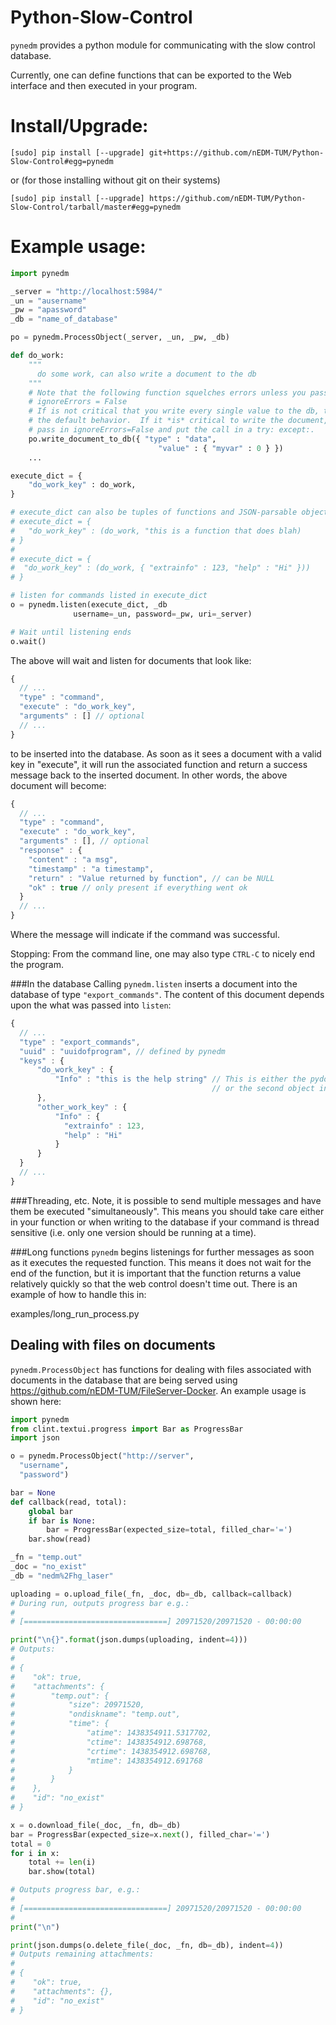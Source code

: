 Python-Slow-Control
===================

`pynedm` provides a python module for communicating with the slow control
database.

Currently, one can define functions that can be exported to the Web interface
and then executed in your program.

# Install/Upgrade:

```
[sudo] pip install [--upgrade] git+https://github.com/nEDM-TUM/Python-Slow-Control#egg=pynedm
```

or (for those installing without git on their systems)

```
[sudo] pip install [--upgrade] https://github.com/nEDM-TUM/Python-Slow-Control/tarball/master#egg=pynedm
```

# Example usage:

```python
import pynedm

_server = "http://localhost:5984/"
_un = "ausername"
_pw = "apassword"
_db = "name_of_database"

po = pynedm.ProcessObject(_server, _un, _pw, _db)

def do_work:
    """
      do some work, can also write a document to the db
    """
	# Note that the following function squelches errors unless you pass in
    # ignoreErrors = False
	# If is not critical that you write every single value to the db, then keep
	# the default behavior.  If it *is* critical to write the document, then
	# pass in ignoreErrors=False and put the call in a try: except:.
	po.write_document_to_db({ "type" : "data",
                                 "value" : { "myvar" : 0 } })
    ...

execute_dict = {
    "do_work_key" : do_work,
}

# execute_dict can also be tuples of functions and JSON-parsable objects, e.g.:
# execute_dict = {
#   "do_work_key" : (do_work, "this is a function that does blah)
# }
#
# execute_dict = {
#  "do_work_key" : (do_work, { "extrainfo" : 123, "help" : "Hi" }))
# }

# listen for commands listed in execute_dict
o = pynedm.listen(execute_dict, _db
              username=_un, password=_pw, uri=_server)

# Wait until listening ends
o.wait()

```

The above will wait and listen for documents that look like:

```javascript
{
  // ...
  "type" : "command",
  "execute" : "do_work_key",
  "arguments" : [] // optional
  // ...
}
```
to be inserted into the database.  As soon as it sees a document with a
valid key in "execute", it will run the associated function and return a
success message back to the inserted document.  In other words, the above
document will become:

```javascript
{
  // ...
  "type" : "command",
  "execute" : "do_work_key",
  "arguments" : [], // optional
  "response" : {
    "content" : "a msg",
    "timestamp" : "a timestamp",
    "return" : "Value returned by function", // can be NULL
    "ok" : true // only present if everything went ok
  }
  // ...
}
```

Where the message will indicate if the command was successful.

Stopping:
From the command line, one may also type `CTRL-C` to nicely end the program.

###In the database
Calling `pynedm.listen` inserts a document into the database of type `"export_commands"`.
The content of this document depends upon the what was passed into `listen`:

```javascript
{
  // ...
  "type" : "export_commands",
  "uuid" : "uuidofprogram", // defined by pynedm
  "keys" : {
      "do_work_key" : {
          "Info" : "this is the help string" // This is either the pydoc help string,
                                             // or the second object in the tuple passed in to listen
      },
      "other_work_key" : {
          "Info" : { 
            "extrainfo" : 123,
            "help" : "Hi"
          }
      }      
  }
  // ...
}
```


###Threading, etc.
Note, it is possible to send multiple messages and have them be executed
"simultaneously". This means you should take care either in your function or
when writing to the database if your command is thread sensitive (i.e. only one
version should be running at a time).

###Long functions
`pynedm` begins listenings for further messages as soon as it executes the
requested function.  This means it does not wait for the end of the function,
but it is important that the function returns a value relatively quickly so
that the web control doesn't time out.  There is an example of how to handle
this in:

examples/long_run_process.py

## Dealing with files on documents

`pynedm.ProcessObject` has functions for dealing with files associated with documents
in the database that are being served using https://github.com/nEDM-TUM/FileServer-Docker.
An example usage is shown here:

```python
import pynedm
from clint.textui.progress import Bar as ProgressBar
import json

o = pynedm.ProcessObject("http://server",
  "username",
  "password") 

bar = None
def callback(read, total):
    global bar
    if bar is None:
        bar = ProgressBar(expected_size=total, filled_char='=')
    bar.show(read)

_fn = "temp.out"
_doc = "no_exist"
_db = "nedm%2Fhg_laser"

uploading = o.upload_file(_fn, _doc, db=_db, callback=callback)
# During run, outputs progress bar e.g.: 
#
# [================================] 20971520/20971520 - 00:00:00

print("\n{}".format(json.dumps(uploading, indent=4)))
# Outputs:
#
# {
#    "ok": true, 
#    "attachments": {
#        "temp.out": {
#            "size": 20971520, 
#            "ondiskname": "temp.out", 
#            "time": {
#                "atime": 1438354911.5317702, 
#                "ctime": 1438354912.698768, 
#                "crtime": 1438354912.698768, 
#                "mtime": 1438354912.691768
#            }
#        }
#    }, 
#    "id": "no_exist"
# }

x = o.download_file(_doc, _fn, db=_db)
bar = ProgressBar(expected_size=x.next(), filled_char='=')
total = 0
for i in x:
    total += len(i)
    bar.show(total)

# Outputs progress bar, e.g.:
#
# [================================] 20971520/20971520 - 00:00:00
# 
print("\n")

print(json.dumps(o.delete_file(_doc, _fn, db=_db), indent=4))
# Outputs remaining attachments:
#
# {
#    "ok": true, 
#    "attachments": {}, 
#    "id": "no_exist"
# }
```

